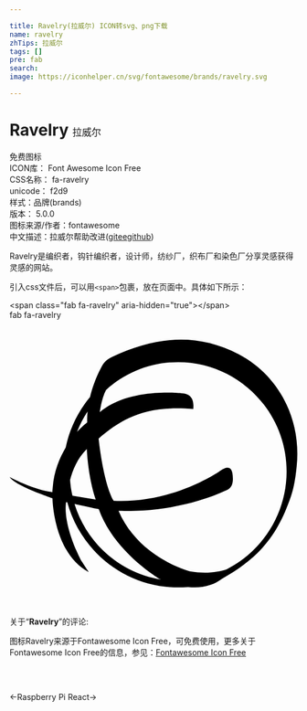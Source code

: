 ```yaml
---

title: Ravelry(拉威尔) ICON转svg、png下载
name: ravelry
zhTips: 拉威尔
tags: []
pre: fab
search: 
image: https://iconhelper.cn/svg/fontawesome/brands/ravelry.svg

---
```


# Ravelry  <small style="font-size: 60%;font-weight: 100">拉威尔</small>


<div class="detail-page">
<p>
<span><span class="badge-success badge">免费图标</span> </span>
<br/>
<span>
ICON库：
<span class="badge-secondary badge">Font Awesome Icon Free</span> 
</span>
<br/>
<span>
CSS名称：
<span class="badge-secondary badge">fa-ravelry</span> 
</span>
<br/>
<span>
unicode：
<span class="badge-secondary badge">f2d9</span> 
<copy-btn content='f2d9' btn-title=""></copy-btn>
<copy-btn :content='String.fromCodePoint(parseInt("f2d9", 16))' btn-title="复制U"></copy-btn>
</span><br/><span>样式：<span class="badge-light badge">品牌(brands)</span></span>
<br/>
<span>
版本：
<span class="badge-secondary badge">5.0.0</span> 
</span>
<br/>
<span>图标来源/作者：<span class="badge-light badge">fontawesome</span></span> 
<br/>
<span class="zh-detail">中文描述：<span class="badge-primary badge">拉威尔</span><span class="help-link"><span>帮助改进</span>(<a href="https://gitee.com/liuwave/icon-helper/edit/master/json/fontawesome/brands/ravelry.json" target="_blank" rel="noopener noreferrer">gitee</a><a href="https://github.com/liuwave/icon-helper/edit/master/json/fontawesome/brands/ravelry.json" target="_blank" rel="noopener noreferrer">github</a></span>)</span><br/>
</p>
</div><div class="description description alert alert-light">Ravelry是编织者，钩针编织者，设计师，纺纱厂，织布厂和染色厂分享灵感获得灵感的网站。</div>
<div class="alert alert-dark">
  <i class="fab fa-ravelry fa-xs"></i>
  <i class="fab fa-ravelry fa-sm"></i>
  <i class="fab fa-ravelry fa-lg"></i>
  <i class="fab fa-ravelry fa-2x"></i>
  <i class="fab fa-ravelry fa-3x"></i>
  <i class="fab fa-ravelry fa-5x"></i>
  <i class="fab fa-ravelry fa-7x"></i>
</div>
<div>
  <p>引入css文件后，可以用<code>&lt;span&gt;</code>包裹，放在页面中。具体如下所示：    
  </p>
  <div class="alert alert-primary" style="font-size: 14px">
    &lt;span class="fab fa-ravelry" aria-hidden="true"&gt;&lt;/span&gt;
    <copy-btn content='<span class="fab fa-ravelry" aria-hidden="true"></span>'></copy-btn>
  </div>
  <div class="alert alert-secondary">
    <i class="fab fa-ravelry"
    style="font-size: 24px"
    aria-hidden="true"></i> fab fa-ravelry
    <copy-btn content="fab fa-ravelry" btn-title="复制图标名称"></copy-btn>
  </div>
</div>
<div id="svg" class="svg-wrap">
<svg xmlns="http://www.w3.org/2000/svg" viewBox="0 0 512 512"><path d="M407.4 61.5C331.6 22.1 257.8 31 182.9 66c-11.3 5.2-15.5 10.6-19.9 19-10.3 19.2-16.2 37.4-19.9 52.7-21.2 25.6-36.4 56.1-43.3 89.9-10.6 18-20.9 41.4-23.1 71.4 0 0-.7 7.6-.5 7.9-35.3-4.6-76.2-27-76.2-27 9.1 14.5 61.3 32.3 76.3 37.9 0 0 1.7 98 64.5 131.2-11.3-17.2-13.3-20.2-13.3-20.2S94.8 369 100.4 324.7c.7 0 1.5.2 2.2.2 23.9 87.4 103.2 151.4 196.9 151.4 6.2 0 12.1-.2 18-.7 14 1.5 27.6.5 40.1-3.9 6.9-2.2 13.8-6.4 20.2-10.8 70.2-39.1 100.9-82 123.1-147.7 5.4-16 8.1-35.5 9.8-52.2 8.7-82.3-30.6-161.6-103.3-199.5zM138.8 163.2s-1.2 12.3-.7 19.7c-3.4 2.5-10.1 8.1-18.2 16.7 5.2-12.8 11.3-25.1 18.9-36.4zm-31.2 121.9c4.4-17.2 13.3-39.1 29.8-55.1 0 0 1.7 48 15.8 90.1l-41.4-6.9c-2.2-9.2-3.5-18.5-4.2-28.1zm7.9 42.8c14.8 3.2 34 7.6 43.1 9.1 27.3 76.8 108.3 124.3 108.3 124.3 1 .5 1.7.7 2.7 1-73.1-11.6-132.7-64.7-154.1-134.4zM386 444.1c-14.5 4.7-36.2 8.4-64.7 3.7 0 0-91.1-23.1-127.5-107.8 38.2.7 52.4-.2 78-3.9 39.4-5.7 79-16.2 115-33 11.8-5.4 11.1-19.4 9.6-29.8-2-12.8-11.1-12.1-21.4-4.7 0 0-82 58.6-189.8 53.7-18.7-32-26.8-110.8-26.8-110.8 41.4-35.2 83.2-59.6 168.4-52.4.2-6.4 3-27.1-20.4-28.1 0 0-93.5-11.1-146 33.5 2.5-16.5 5.9-29.3 11.1-39.4 34.2-30.8 79-49.5 128.3-49.5 106.4 0 193 87.1 193 194.5-.2 76-43.8 142-106.8 174z"/></svg>
</div>
<detail full-name='fa-ravelry'></detail>
<div class="icon-detail__container">
<p>关于“<b>Ravelry</b>”的评论:</p>
</div>
<Vssue title="关于“Ravelry”的评论" />    
<div><p>图标Ravelry来源于Fontawesome Icon Free，可免费使用，更多关于  Fontawesome Icon Free的信息，参见：<a target="_blank" href="https://iconhelper.cn/fontawesome.html">Fontawesome Icon Free</a>
</p></div>

<div style="padding:2rem 0 " class="page-nav"><p class="inner"><span class="prev">←<router-link to="/icon/brands/raspberry-pi.html">Raspberry Pi</router-link></span> <span class="next"><router-link to="/icon/brands/react.html">React</router-link>→</span></p></div>
